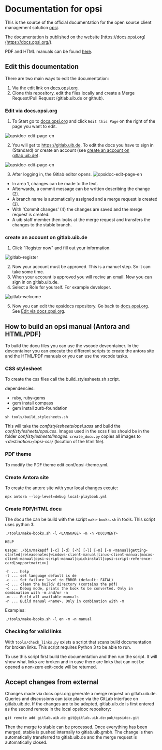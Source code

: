 # Documentation for opsi

This is the source of the official documentation for the open source client management solution [opsi](https://www.opsi.org/).

The documentation is published on the website [https://docs.opsi.org](https://docs.opsi.org/).

PDF and HTML manuals can be found [here](https://download.uib.de/opsi4.2/documentation/). 


## Edit this documentation

There are two main ways to edit the documentation:
1) Via the edit link on [docs.opsi.org](https://docs.opsi.org).
3) Clone this repository, edit the files locally
and create a Merge Request/Pull Request (gitlab.uib.de or github).

### Edit via docs.opsi.org
<a name="edit-docs"></a>

1) To Start go to [docs.opsi.org](https://docs.opsi.org) and click `Edit this Page` on the right of the page you want to edit.

![opsidoc-edit-page-en](assets/images/en/readme/opsidoc-edit-page-en.png)

2) You will get to https://gitlab.uib.de. To edit the docs you have to sign in (Standard) or create an account (see [create an account on gitlab.uib.de](#create-account)). 

![opsidoc-edit-page-en](assets/images/en/readme/opsidoc-gitlab-login.png)

3) After logging in, the Gitlab editor opens. 
![opsidoc-edit-page-en](assets/images/en/readme/opsidoc-edit.png)

- In area 1, changes can be made to the text.
 - Afterwards, a commit message can be written describing the change (2).
 - A branch name is automatically assigned and a merge request is created (3).
 - With 'Commit changes' (4) the changes are saved and the merge request is created.
 - A uib staff member then looks at the merge request and transfers the changes to the stable branch.

### create an account on gitlab.uib.de
<a name="create-account"></a>

1) Click "Register now" and fill out your information.

![gitlab-register](assets/images/en/readme/opsidoc-gitlab-register.png)

2) Now your account must be approved. This is a manuel step. So it can take some time. 
3) When your account is approved you will recive an email. Now you can sign in on gitlab.uib.de.
4) Select a Role for yourself. For example developer. 

![gitlab-welcome](assets/images/en/readme/opsidoc-gitlab-welcome.png)

5) Now you can edit the opsidocs repository. Go back to [docs.opsi.org](https://docs.opsi.org). See [Edit via docs.opsi.org](#edit-docs).


## How to build an opsi manual (Antora and HTML/PDF)

To build the docu files you can use the vscode devcontainer. 
In the devcontainer you can execute the different scripts to create the antora site and the  HTML/PDF manuals or you can use the vscode tasks. 

### CSS stylesheet

To create the css files call the build_stylesheets.sh script.

dependencies:
- ruby, ruby-gems
- gem install compass
- gem install zurb-foundation
<!-- - gem install zurb-foundation  --version 4.3.2 -->

```shell
sh tools/build_stylesheets.sh
```
This will take the *conf/stylesheets/opsi.sass* and build the *conf/stylesheets/opsi.css*. Images used in the scss files should be in the folder *conf/stylesheets/images*. `create_docu.py` copies all images to *\<destination\>/opsi-css/* (location of the html file).

### PDF theme

To modify the PDF theme edit conf/opsi-theme.yml.

### Create Antora site

To create the antore site with your local changes excute: 

```shell
npx antora --log-level=debug local-playbook.yml
```

### Create PDF/HTML docu

The docu the can be build with the script `make-books.sh` in tools. This script uses python 3.

```shell
./tools/make-books.sh -l <LANGUAGE> -m -n <DOCUMENT>
```

```shell
HELP

Usage: ./bin/makepdf [-c] [-d] [-h] [-l] [-m] [-n <manual|getting-started|releasenotes|windows-client-manual|linux-client-manual|macos-client-manual|opsi-script-manual|quickinstall|opsi-script-reference-card|supportmatrix>]

-h ... help
-l ... set language default is de
-e ... Set failure level to ERROR (default: FATAL)
-c ... clean the build/ directory (contains the pdf)
-d ... Debug mode, prints the book to be converted. Only in combination with -m and/or -n
-m ... Build all available manuals
-n ... Build manual <name>. Only in combination with -m
```

Examples:

```
./tools/make-books.sh -l en -m -n manual
```

### Checking for valid links

With `tools/check_links.py` exists a script that scans build documentation for broken links.
This script requires Python 3 to be able to run.

To use this script first build the documentation and then run the script. It will show what links are broken and in case there are links that can not be opened a non-zero exit-code will be returned.


## Accept changes from external

Changes made via docs.opsi.org generate a merge request on gitlab.uib.de. 
Queries and discussions can take place via the GitLab interface on gitlab.uib.de. 
If the changes are to be adopted, gitlab.uib.de is first entered as the second remote in the local opsidoc repository: 

```
git remote add gitlab.uib.de git@gitlab.uib.de:pub/opsidoc.git
```

Then the merge to stable can be processed. Once everything has been merged, stable is pushed internally to gitlab.uib.gmbh.
The change is then automatically transferred to gitlab.uib.de and the merge request is automatically closed. 
